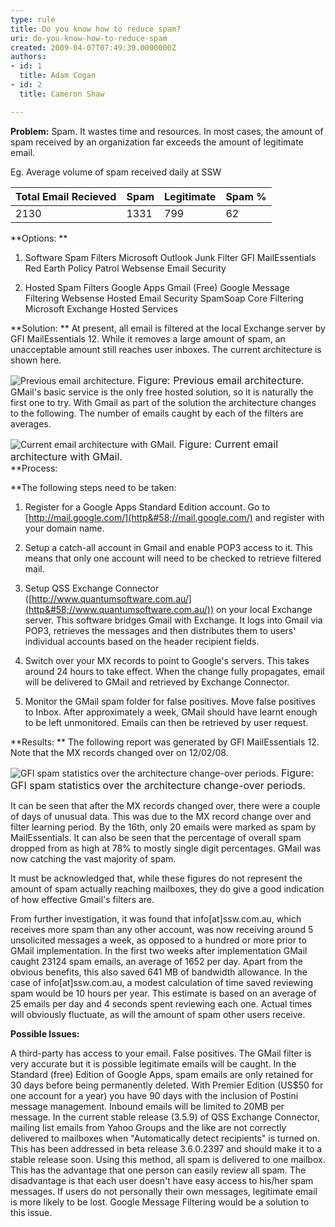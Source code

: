 ```yaml
---
type: rule
title: Do you know how to reduce spam?
uri: do-you-know-how-to-reduce-spam
created: 2009-04-07T07:49:39.0000000Z
authors:
- id: 1
  title: Adam Cogan
- id: 2
  title: Cameron Shaw

---
```



**Problem:** 
 Spam. It wastes time and resources. In most cases, the amount of spam received by an organization far exceeds the amount of legitimate email.

Eg. Average volume of spam received daily at SSW




| Total Email Recieved  | Spam  | Legitimate  | Spam %  |
| --- | --- | --- | --- |
| 2130  | 1331  | 799  | 62  |


**Options: 
**
 1. Software Spam Filters 
 Microsoft Outlook Junk Filter 
 GFI MailEssentials 
 Red Earth Policy Patrol 
 Websense Email Security

 2. Hosted Spam Filters 
 Google Apps Gmail (Free) 
 Google Message Filtering 
 Websense Hosted Email Security 
 SpamSoap Core Filtering 
 Microsoft Exchange Hosted Services

**Solution: 
**
 At present, all email is filtered at the local Exchange server by GFI MailEssentials 12. While it removes a large amount of spam, an unacceptable amount still reaches user inboxes. The current architecture is shown here. 

![Previous email architecture.](/Standards/Communication/RulesToBetterEmail/PublishingImages/Spam.gif)
<font size="+0" class="ms-rteCustom-FigureNormal">Figure&#58; Previous email architecture.</font>
 GMail's basic service is the only free hosted solution, so it is naturally the first one to try. With Gmail as part of the solution the architecture changes to the following. The number of emails caught by each of the filters are averages. 

![Current email architecture with GMail.](/Standards/Communication/RulesToBetterEmail/PublishingImages/SpamWithGoogle.gif)
<font size="+0" class="ms-rteCustom-FigureNormal">Figure&#58; Current email architecture with GMail.<br></font>
**Process: 

**The following steps need to be taken:

1. Register for a Google Apps Standard Edition account. Go to [http://mail.google.com/](http&#58;//mail.google.com/) and register with your domain name.

2. Setup a catch-all account in Gmail and enable POP3 access to it. This means that only one account will need to be checked to retrieve filtered mail.

3. Setup QSS Exchange Connector ([http://www.quantumsoftware.com.au/](http&#58;//www.quantumsoftware.com.au/)) on your local Exchange server. This software bridges Gmail with Exchange. It logs into Gmail via POP3, retrieves the messages and then distributes them to users' individual accounts based on the header recipient fields.

4. Switch over your MX records to point to Google's servers. This takes around 24 hours to take effect. When the change fully propagates, email will be delivered to GMail and retrieved by Exchange Connector.

5. Monitor the GMail spam folder for false positives. Move false positives to Inbox. After approximately a week, GMail should have learnt enough to be left unmonitored. Emails can then be retrieved by user request.

**Results:
**
 The following report was generated by GFI MailEssentials 12. Note that the MX records changed over on 12/02/08. 

![GFI spam statistics over the architecture change-over periods.](/Standards/Communication/RulesToBetterEmail/PublishingImages/SpamGFIReportWithFullshot_small.jpg)
<font size="+0" class="ms-rteCustom-FigureNormal">Figure&#58; GFI spam statistics over the architecture change-over periods.</font>

It can be seen that after the MX records changed over, there were a couple of days of unusual data. This was due to the MX record change over and filter learning period. 
 By the 16th, only 20 emails were marked as spam by MailEssentials. It can also be seen that the percentage of overall spam dropped from as high at 78% to mostly single digit percentages. GMail was now catching the vast majority of spam.

It must be acknowledged that, while these figures do not represent the amount of spam actually reaching mailboxes, they do give a good indication of how effective Gmail's filters are.

From further investigation, it was found that info[at]ssw.com.au, which receives more spam than any other account, was now receiving around 5 unsolicited messages a week, as opposed to a hundred or more prior to GMail implementation. 
 In the first two weeks after implementation GMail caught 23124 spam emails, an average of 1652 per day. 
 Apart from the obvious benefits, this also saved 641 MB of bandwidth allowance. 
 In the case of info[at]ssw.com.au, a modest calculation of time saved reviewing spam would be 10 hours per year. This estimate is based on an average of 25 emails per day and 4 seconds spent reviewing each one. Actual times will obviously fluctuate, as will the amount of spam other users receive.

**Possible Issues:**

A third-party has access to your email. 
 False positives. The GMail filter is very accurate but it is possible legitimate emails will be caught. In the Standard (free) Edition of Google Apps, spam emails are only retained for 30 days before being permanently deleted. With Premier Edition (US$50 for one account for a year) you have 90 days with the inclusion of Postini message management. 
 Inbound emails will be limited to 20MB per message. 
 In the current stable release (3.5.9) of QSS Exchange Connector, mailing list emails from Yahoo Groups and the like are not correctly delivered to mailboxes when "Automatically detect recipients" is turned on. This has been addressed in beta release 3.6.0.2397 and should make it to a stable release soon. 
 Using this method, all spam is delivered to one mailbox. This has the advantage that one person can easily review all spam. The disadvantage is that each user doesn't have easy access to his/her spam messages. If users do not personally their own messages, legitimate email is more likely to be lost. Google Message Filtering would be a solution to this issue.

